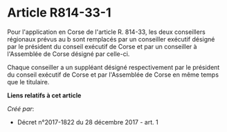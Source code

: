 # Article R814-33-1

Pour l'application en Corse de l'article R. 814-33, les deux conseillers régionaux prévus au b sont remplacés par un
conseiller exécutif désigné par le président du conseil exécutif de Corse et par un conseiller à l'Assemblée de Corse désigné
par celle-ci.

Chaque conseiller a un suppléant désigné respectivement par le président du conseil exécutif de Corse et par l'Assemblée de
Corse en même temps que le titulaire.

**Liens relatifs à cet article**

_Créé par_:

  - Décret n°2017-1822 du 28 décembre 2017 - art. 1

